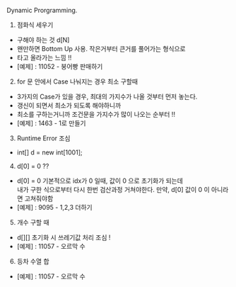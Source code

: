 
Dynamic Prorgramming.

1) 점화식 세우기 
- 구해야 하는 것 d[N]
- 왠만하면 Bottom Up 사용. 작은거부터 큰거를 풀어가는 형식으로
- 타고 올라가는 느낌 !! 
- [예제] : 11052 - 붕어빵 판매하기

2) for 문 안에서 Case 나눠지는 경우 최소 구할때
- 3가지의 Case가 있을 경우, 최대의 가지수가 나올 것부터 먼저 놓는다.
- 갱신이 되면서 최소가 되도록 해야하니까
- 최소를 구하는거니까 조건문을 가지수가 많이 나오는 순부터 !! 
- [예제] : 1463 - 1로 만들기

3) Runtime Error 조심 
- int[] d = new int[1001];

4) d[0] = 0 ?? 
- d[0] = 0 기본적으로 idx가 0 일때, 값이 0 으로 초기화가 되는데   
내가 구한 식으로부터 다시 한번 검산과정 거쳐야한다. 만약, d[0] 값이 0 이 아니라면 고쳐줘야함 
- [예제] : 9095 - 1,2,3 더하기 

5) 개수 구할 때
- d[][] 초기화 시 쓰레기값 처리 조심 ! 
- [예제] : 11057 - 오르막 수

6) 등차 수열 합 
- [예제] : 11057 - 오르막 수
